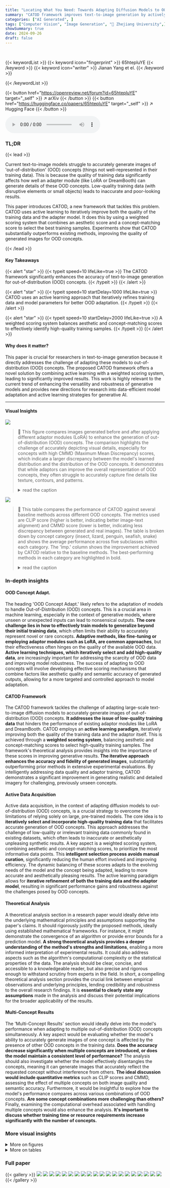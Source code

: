 ```yaml
---
title: "Locating What You Need: Towards Adapting Diffusion Models to OOD Concepts In-the-Wild"
summary: "CATOD framework improves text-to-image generation by actively learning high-quality training data to accurately depict out-of-distribution concepts."
categories: ["AI Generated", ]
tags: ["Computer Vision", "Image Generation", "🏢 Zhejiang University",]
showSummary: true
date: 2024-09-26
draft: false
---
```


<br>

{{< keywordList >}}
{{< keyword icon="fingerprint" >}} 65htepluYE {{< /keyword >}}
{{< keyword icon="writer" >}} Jianan Yang et el. {{< /keyword >}}
 
{{< /keywordList >}}

{{< button href="https://openreview.net/forum?id=65htepluYE" target="_self" >}}
↗ arXiv
{{< /button >}}
{{< button href="https://huggingface.co/papers/65htepluYE" target="_self" >}}
↗ Hugging Face
{{< /button >}}



<audio controls>
    <source src="https://ai-paper-reviewer.com/65htepluYE/podcast.wav" type="audio/wav">
    Your browser does not support the audio element.
</audio>


### TL;DR


{{< lead >}}

Current text-to-image models struggle to accurately generate images of 'out-of-distribution' (OOD) concepts (things not well-represented in their training data). This is because the quality of training data significantly affects how well an adapter module (like LoRA or DreamBooth) can generate details of these OOD concepts.  Low-quality training data (with disruptive elements or small objects) leads to inaccurate and poor-looking results. 

This paper introduces CATOD, a new framework that tackles this problem. CATOD uses active learning to iteratively improve both the quality of the training data and the adapter model.  It does this by using a weighted scoring system that combines an aesthetic score and a concept-matching score to select the best training samples. Experiments show that CATOD substantially outperforms existing methods, improving the quality of generated images for OOD concepts.

{{< /lead >}}


#### Key Takeaways

{{< alert "star" >}}
{{< typeit speed=10 lifeLike=true >}} The CATOD framework significantly enhances the accuracy of text-to-image generation for out-of-distribution (OOD) concepts. {{< /typeit >}}
{{< /alert >}}

{{< alert "star" >}}
{{< typeit speed=10 startDelay=1000 lifeLike=true >}} CATOD uses an active learning approach that iteratively refines training data and model parameters for better OOD adaptation. {{< /typeit >}}
{{< /alert >}}

{{< alert "star" >}}
{{< typeit speed=10 startDelay=2000 lifeLike=true >}} A weighted scoring system balances aesthetic and concept-matching scores to effectively identify high-quality training samples. {{< /typeit >}}
{{< /alert >}}

#### Why does it matter?
This paper is crucial for researchers in text-to-image generation because it directly addresses the challenge of adapting these models to out-of-distribution (OOD) concepts. The proposed CATOD framework offers a novel solution by combining active learning with a weighted scoring system, leading to significantly improved results.  This work is highly relevant to the current trend of enhancing the versatility and robustness of generative models and provides new directions for research into data-efficient model adaptation and active learning strategies for generative AI.

------
#### Visual Insights



![](https://ai-paper-reviewer.com/65htepluYE/figures_1_1.jpg)

> 🔼 This figure compares images generated before and after applying different adaptor modules (LoRA) to enhance the generation of out-of-distribution (OOD) concepts. The comparison highlights the challenge of accurately depicting visual details, especially for concepts with high CMMD (Maximum Mean Discrepancy) scores, which indicate a larger discrepancy between the model's learned distribution and the distribution of the OOD concepts. It demonstrates that while adaptors can improve the overall representation of OOD concepts, they often struggle to accurately capture fine details like texture, contours, and patterns.
> <details>
> <summary>read the caption</summary>
> Figure 1: Comparison of images generated before/after training adaptors over concepts with different CMMD scores. One observation is that concepts with higher CMMD scores are notably more challenging for the underlying model to generate (the second row). Additionally, we also notice that a higher CMMD value leads to a more notable loss of visual details when training adaptors (the third row).
> </details>





![](https://ai-paper-reviewer.com/65htepluYE/tables_6_1.jpg)

> 🔼 This table compares the performance of CATOD against several baseline methods across different OOD concepts.  The metrics used are CLIP score (higher is better, indicating better image-text alignment) and CMMD score (lower is better, indicating less discrepancy between generated and real images).  The table is broken down by concept category (insect, lizard, penguin, seafish, snake) and shows the average performance across five subclasses within each category.  The 'Imp.' column shows the improvement achieved by CATOD relative to the baseline methods.  The best-performing methods in each category are highlighted in bold.
> <details>
> <summary>read the caption</summary>
> Table 1: A Comparison over the performance of CATOD, in terms of the CLIP score and CMMD score with 100 images sampled at last. This table shows the average result of 5 sub-classes within each category. The overall improvement of our proposed CATOD is provided by 'Imp.'. Methods with the best performance are bold-folded.
> </details>





### In-depth insights


#### OOD Concept Adapt.
The heading 'OOD Concept Adapt.' likely refers to the adaptation of models to handle Out-of-Distribution (OOD) concepts. This is a crucial area in machine learning, especially in the context of generative models, where unseen or unexpected inputs can lead to nonsensical outputs.  **The core challenge lies in how to effectively train models to generalize beyond their initial training data**, which often limits their ability to accurately represent novel or rare concepts.  **Adaptive methods, like fine-tuning or employing adaptor modules such as LoRA, are common approaches**, but their effectiveness often hinges on the quality of the available OOD data.  **Active learning techniques, which iteratively select and add high-quality data**, are increasingly important for addressing the scarcity of OOD data and improving model robustness.  The success of adapting to OOD concepts will involve developing effective scoring mechanisms that combine factors like aesthetic quality and semantic accuracy of generated outputs, allowing for a more targeted and controlled approach to model adaptation.

#### CATOD Framework
The CATOD framework tackles the challenge of adapting large-scale text-to-image diffusion models to accurately generate images of out-of-distribution (OOD) concepts.  **It addresses the issue of low-quality training data** that hinders the performance of existing adaptor modules like LoRA and DreamBooth. CATOD employs an **active learning paradigm**, iteratively improving both the quality of the training data and the adaptor itself.  This is achieved through a **weighted scoring system**, balancing aesthetic and concept-matching scores to select high-quality training samples. The framework's theoretical analysis provides insights into the importance of these scores in improving generative results.  **The iterative approach enhances the accuracy and fidelity of generated images**, substantially outperforming prior methods in extensive experimental evaluations.  By intelligently addressing data quality and adaptor training, CATOD demonstrates a significant improvement in generating realistic and detailed imagery for challenging, previously unseen concepts.

#### Active Data Acquisition
Active data acquisition, in the context of adapting diffusion models to out-of-distribution (OOD) concepts, is a crucial strategy to overcome the limitations of relying solely on large, pre-trained models.  The core idea is to **iteratively select and incorporate high-quality training data** that facilitates accurate generation of OOD concepts.  This approach addresses the challenge of low-quality or irrelevant training data commonly found in existing datasets, which often leads to inaccurate or aesthetically unpleasing synthetic results.  A key aspect is a weighted scoring system, combining aesthetic and concept-matching scores, to prioritize the most informative data points. This **intelligent selection process avoids manual curation**, significantly reducing the human effort involved and improving efficiency.  The dynamic balancing of these scores adapts to the evolving needs of the model and the concept being adapted, leading to more accurate and aesthetically pleasing results.  The active learning paradigm allows for **iterative refinement of both the training data and the adaptor model**, resulting in significant performance gains and robustness against the challenges posed by OOD concepts.

#### Theoretical Analysis
A theoretical analysis section in a research paper would ideally delve into the underlying mathematical principles and assumptions supporting the paper's claims.  It should rigorously justify the proposed methods, ideally using established mathematical frameworks. For instance, it might demonstrate the convergence of an algorithm or provide error bounds for a prediction model. **A strong theoretical analysis provides a deeper understanding of the method's strengths and limitations**, enabling a more informed interpretation of experimental results. It could also address aspects such as the algorithm's computational complexity or the statistical properties of the data. The analysis should be clear, concise, and accessible to a knowledgeable reader, but also precise and rigorous enough to withstand scrutiny from experts in the field. In short, a compelling theoretical analysis section provides the crucial link between empirical observations and underlying principles, lending credibility and robustness to the overall research findings.  It is **essential to clearly state any assumptions** made in the analysis and discuss their potential implications for the broader applicability of the results.

#### Multi-Concept Results
The 'Multi-Concept Results' section would ideally delve into the model's performance when adapting to multiple out-of-distribution (OOD) concepts simultaneously.  A key aspect would be evaluating whether the model's ability to accurately generate images of one concept is affected by the presence of other OOD concepts in the training data.  **Does the accuracy decrease significantly when multiple concepts are introduced, or does the model maintain a consistent level of performance?** The analysis should also investigate whether the model effectively disentangles the concepts, meaning it can generate images that accurately reflect the requested concept without interference from others.  **The ideal discussion would include quantitative metrics** such as CLIP scores and CMMD, assessing the effect of multiple concepts on both image quality and semantic accuracy.  Furthermore, it would be insightful to explore how the model's performance compares across various combinations of OOD concepts.  **Are some concept combinations more challenging than others?**  Finally, examining the computational overhead associated with handling multiple concepts would also enhance the analysis.  **It's important to discuss whether training time or resource requirements increase significantly with the number of concepts.**


### More visual insights

<details>
<summary>More on figures
</summary>


![](https://ai-paper-reviewer.com/65htepluYE/figures_2_1.jpg)

> 🔼 This figure demonstrates how the quality of training data impacts the results of generating images of out-of-distribution (OOD) concepts using different adaptation methods.  The left column shows examples where disruptive elements in the training data lead to similar artifacts in the generated images. The middle column shows that training data with small or vague instances of the concept result in low-quality generated images.  In contrast, the right column illustrates how high-quality training data (clear, single object, distinct from the background) leads to accurate and high-fidelity generated images.
> <details>
> <summary>read the caption</summary>
> Figure 2: Comparison of synthetic results on data with different quality. Generated images are significantly influenced by the quality of training data. If the training data includes disruptive objects, the generative images may include disruptive visual details (Left). When an object within the image is too small, the results may not accurately represent the intended concepts (Middle). In contrast, if the image contains a high-fidelity object without disruptive elements (Right), the model is more likely to generate the desired result accurately.
> </details>



![](https://ai-paper-reviewer.com/65htepluYE/figures_3_1.jpg)

> 🔼 The figure illustrates the iterative process of the CATOD framework.  It starts by generating OOD concepts using the current adaptor, then calculating weighted scores (combining aesthetic and concept-matching scores) to select high-quality training samples. These samples are added to the training pool, and the adaptor and scoring system are fine-tuned. This cycle repeats until convergence, improving the generation of OOD concepts.
> <details>
> <summary>read the caption</summary>
> Figure 3: The overall pipeline of CATOD. In brief, CATOD alternatively performs data selection and scheduled OOD concept adaption. In each training cycle, we first generate OOD concepts according to the current adaptor and calculate the weights for the aesthetic score and concept-matching score. Then, we calculate the weighted score for each sample within the data pool Dpool, select the top images accordingly, and add them to the training pool. At last, CATOD fine-tunes the scoring system and training adaptors according to the updated data pool, and proceed to the next cycle. The above three steps alternatively proceed until convergence.
> </details>



![](https://ai-paper-reviewer.com/65htepluYE/figures_7_1.jpg)

> 🔼 This figure compares the image generation results of three different sampling methods (random sampling, top CLIP score sampling, and CATOD) when using the LoRA adapter.  It visually demonstrates how CATOD outperforms the other methods by producing images that accurately depict the target concepts while avoiding the addition of unwanted details often present in the other sampling methods.
> <details>
> <summary>read the caption</summary>
> Figure 4: A comparison of different sampling strategies with LoRA. Specifically, we compare three lines of works: (1) RAND, in which the model is trained with 100 randomly selected samples; (2) with samples of the highest CLIP scores (100 samples); (3) 100 samples with CATOD. The model trained with randomly sampled data fails to capture the features of out-of-distribution (OOD) concepts, while the ones trained with top CLIP scores contain necessary details but also include disruptive elements.
> </details>



![](https://ai-paper-reviewer.com/65htepluYE/figures_8_1.jpg)

> 🔼 This figure shows the iterative process of generating images of emperor penguin chicks and axolotls using the CATOD method.  Each column represents a different cycle of the process, with 20 high-quality samples added in each cycle. The images become increasingly realistic and accurately represent the target concepts over time, highlighting the effectiveness of the method's iterative refinement process.
> <details>
> <summary>read the caption</summary>
> Figure 5: Generative results as cycle proceeds. Samples are generated with CATOD on cycles from 1 to 7. To better observe how generated images change as the cycle proceeds, we conduct another 2 cycles here. In each cycle, we select and add 20 high-quality samples. Generative samples start to converge and contain the right details within the original concept after cycle 4 or 5. We can also see that those generative results contain diverse contents within the background based on the few images given.
> </details>



![](https://ai-paper-reviewer.com/65htepluYE/figures_19_1.jpg)

> 🔼 This figure provides an intuitive comparison between fixed and dynamic schedules in active learning. The x-axis represents the latent variable, while the y-axis shows the embedding quality. The dynamic schedule shows an iterative approach where the learning process adapts to newly added samples, resulting in a smoother and more consistent approach towards achieving high embedding quality. In contrast, the fixed schedule demonstrates a lack of adaptation and results in an imbalanced and fluctuating path to high embedding quality. The ideal image manifold, presented as a curve, represents the desired quality of embeddings. The figure illustrates how a dynamic schedule, by adapting to newly added samples, progresses more efficiently towards the ideal image manifold, compared to a fixed schedule that shows heavier bias and performance fluctuation.
> <details>
> <summary>read the caption</summary>
> Figure 6: An intuitive comparison for fixed/dynamic schedules. The active learning paradigm can be viewed as guiding the iterative embedding updating through newly added samples. We can see that a fixed schedule makes the learned embedding heavily biased, which in turn leads to performance fluctuation.
> </details>



![](https://ai-paper-reviewer.com/65htepluYE/figures_22_1.jpg)

> 🔼 This figure shows the results of generating images with two concepts combined in a single image. The model used a LORA adaptor trained on 'Frilled Lizard' and 'Emperor Penguin Chick'. The images demonstrate the model's ability to generate high-quality images with minimal artifacts, even when combining multiple concepts, including background elements, in-distribution concepts, and out-of-distribution concepts from other adaptors.
> <details>
> <summary>read the caption</summary>
> Figure 7: Generative results with 2 concepts within one image. Experiments are conducted based on the LORA adaptor fully trained on concepts 'Frilled Lizard' and 'Emperor Penguin Chick'. We try to compose these creatures with background elements, in-distribution concepts, and out-of-distribution concepts learned by other adaptors. The final results show high quality with minimal disruptive details.
> </details>



![](https://ai-paper-reviewer.com/65htepluYE/figures_22_2.jpg)

> 🔼 This figure compares the training schedule and score changes between RAND and CATOD for the 'emperor penguin (chick)' concept.  Panels (a) and (b) show how the number of epochs used for different learning rates in the training schedule changes across cycles. Panels (c) and (d) illustrate the changes in aesthetic, concept-matching, and comprehensive scores across cycles for RAND and CATOD respectively.  The results demonstrate that CATOD's schedule stabilizes earlier than RAND's, indicating more efficient training.
> <details>
> <summary>read the caption</summary>
> Figure 8: A comparison on how the schedule and scores change on RAND(scheduled) and CATOD as cycle proceeds on concept emperor penguin(chick). (a),(b) show how the #epochs for each learning rate in the schedule change as the cycle proceeds, when (c), (d) show how aesthetic/concept-matching/comprehensive score change on RAND (scheduled) and CATOD. The scores for CATOD stop changing at cycle 12 since more added samples do not help boost adaptor quality.
> </details>



![](https://ai-paper-reviewer.com/65htepluYE/figures_23_1.jpg)

> 🔼 This figure compares the performance of three different sampling strategies when training a LoRA adapter for out-of-distribution (OOD) concepts: random sampling (RAND), top CLIP score sampling, and the proposed CATOD method.  The results show that random sampling fails to capture the essential visual details of OOD concepts, while top CLIP score sampling, although capturing some details, still includes disruptive elements. In contrast, CATOD effectively selects high-quality samples, leading to improved generative results.
> <details>
> <summary>read the caption</summary>
> Figure 4: A comparison of different sampling strategies with LoRA. Specifically, we compare three lines of works: (1) RAND, in which the model is trained with 100 randomly selected samples; (2) with samples of the highest CLIP scores (100 samples); (3) 100 samples with CATOD. The model trained with randomly sampled data fails to capture the features of out-of-distribution (OOD) concepts, while the ones trained with top CLIP scores contain necessary details but also include disruptive elements.
> </details>



![](https://ai-paper-reviewer.com/65htepluYE/figures_23_2.jpg)

> 🔼 This figure compares the image generation results of three different sampling strategies for training LoRA adaptors on out-of-distribution (OOD) concepts. The strategies are random sampling (RAND), top CLIP score sampling, and the proposed CATOD method. The results show that CATOD produces higher-quality images with accurate visual details and fewer disruptive elements compared to the other two methods.
> <details>
> <summary>read the caption</summary>
> Figure 4: A comparison of different sampling strategies with LoRA. Specifically, we compare three lines of works: (1) RAND, in which the model is trained with 100 randomly selected samples; (2) with samples of the highest CLIP scores (100 samples); (3) 100 samples with CATOD. The model trained with randomly sampled data fails to capture the features of out-of-distribution (OOD) concepts, while the ones trained with top CLIP scores contain necessary details but also include disruptive elements.
> </details>



![](https://ai-paper-reviewer.com/65htepluYE/figures_25_1.jpg)

> 🔼 This figure shows a comparison of the image selection and generation results for different combinations of methods (LoRA + CLIP vs. LoRA + CATOD) and concepts (Axolotl and Emperor Penguin Chick). The 'Selection' column displays the training samples selected by each method, highlighting that CATOD selects samples with varied angles. The 'Generation' column shows the generated images resulting from those selections. The results demonstrate that using CATOD in the training process leads to generated images with more diverse angles, showcasing the method's effectiveness in capturing diversity.
> <details>
> <summary>read the caption</summary>
> Figure 9: A comparison of selected and generate samples on different combinations of methods and concepts. We can observe that training samples with different angles selected by CATOD also lead to diverse angle in their generative results.
> </details>



</details>




<details>
<summary>More on tables
</summary>


![](https://ai-paper-reviewer.com/65htepluYE/tables_7_1.jpg)
> 🔼 This table compares the performance of CATOD against several baseline methods across various metrics.  Specifically, it shows the average CLIP and CMMD scores for different methods (DreamBooth, Textual Inversion, LoRA) combined with different sampling strategies (RAND, CLIP, CATOD) on five insect sub-categories. The 'Imp.' column highlights the performance improvement achieved by CATOD.  The best performing methods for each sub-category are highlighted in bold.
> <details>
> <summary>read the caption</summary>
> Table 1: A Comparison over the performance of CATOD, in terms of the CLIP score and CMMD score with 100 images sampled at last. This table shows the average result of 5 sub-classes within each category. The overall improvement of our proposed CATOD is provided by 'Imp.'. Methods with the best performance are bold-folded.
> </details>

![](https://ai-paper-reviewer.com/65htepluYE/tables_8_1.jpg)
> 🔼 This table presents the ablation study results for the CATOD model. By removing either the aesthetic scoring module, the concept-matching scoring module, or the weighted scoring system, the impact on the model's performance in terms of CLIP score and CMMD score is evaluated.  The results are shown separately for the 'penguin' and 'lizard' categories, using LoRA as the adaptor module. This allows for a clear understanding of the individual contributions and interplay of each component within the CATOD framework.
> <details>
> <summary>read the caption</summary>
> Table 3: Results of Ablating Aesthetic, Concept-Matching Scorer and Weighted Scoring on CATOD. We show the average results conducted on the categories 'penguin' and 'lizard' with LoRA.
> </details>

![](https://ai-paper-reviewer.com/65htepluYE/tables_8_2.jpg)
> 🔼 This table presents a comparison of the performance of the CATOD framework using different aesthetic scoring models.  The experiment focuses on the 'penguin' and 'lizard' categories, utilizing the LoRA adaptor. The table shows the average CLIP score (higher is better) and CMMD score (lower is better) for each aesthetic scorer.  The 'Ours' row represents the performance of the proposed aesthetic scorer within the CATOD framework.
> <details>
> <summary>read the caption</summary>
> Table 4: Results of CATOD with different types of aesthetic scorers. We show the average results conducted on the categories 'penguin' and 'lizard' with LoRA.
> </details>

![](https://ai-paper-reviewer.com/65htepluYE/tables_20_1.jpg)
> 🔼 This table compares the performance of CATOD against several baseline methods (DreamBooth, TI, and LoRA) across five different concept categories (insect, lizard, penguin, seafish, snake).  Each category contains five sub-classes, and the average CLIP score (a measure of image-text similarity) and CMMD score (a measure of the discrepancy between generated and real images) are reported for each method.  The 'Imp.' column shows the improvement achieved by CATOD compared to the baselines.
> <details>
> <summary>read the caption</summary>
> Table 1: A Comparison over the performance of CATOD, in terms of the CLIP score and CMMD score with 100 images sampled at last. This table shows the average result of 5 sub-classes within each category. The overall improvement of our proposed CATOD is provided by 'Imp.'. Methods with the best performance are bold-folded.
> </details>

![](https://ai-paper-reviewer.com/65htepluYE/tables_20_2.jpg)
> 🔼 This table compares the performance of CATOD against other methods (DreamBooth, TI, and LORA) using two metrics: CLIP score (higher is better) and CMMD score (lower is better).  It shows the average performance across five sub-categories for each of five main categories of images. The 'Imp.' column indicates the improvement achieved by CATOD over the best-performing baseline method for each metric and sub-category.
> <details>
> <summary>read the caption</summary>
> Table 1: A Comparison over the performance of CATOD, in terms of the CLIP score and CMMD score with 100 images sampled at last. This table shows the average result of 5 sub-classes within each category. The overall improvement of our proposed CATOD is provided by 'Imp.'. Methods with the best performance are bold-folded.
> </details>

![](https://ai-paper-reviewer.com/65htepluYE/tables_23_1.jpg)
> 🔼 This table compares the performance of CATOD using different initial training data pools (high-quality vs. random samples, with varying sample sizes) and evaluates the CLIP score and CMMD score.  The 'Imp.' column shows the improvement of CATOD compared to baselines.  Bold values indicate the best-performing methods in each category.
> <details>
> <summary>read the caption</summary>
> Table 7: A Comparison over the performance of CATOD on different types of the initial training data pool, in terms of the CLIP score and CMMD score with 100 images sampled at last. This table shows the average result of 5 sub-classes within each category. The overall improvement of our proposed CATOD is provided by 'Imp.'. Methods with the best performance are bold-folded.
> </details>

![](https://ai-paper-reviewer.com/65htepluYE/tables_24_1.jpg)
> 🔼 This table compares the performance of CATOD against several baseline methods (DreamBooth, TI, and LoRA) across different sampling strategies (RAND, CLIP, and CATOD) for 25 OOD concepts grouped into five categories (insect, lizard, penguin, seafish, snake).  The evaluation metrics are CLIP score (higher is better, measuring image-text alignment) and CMMD score (lower is better, measuring the discrepancy between generated and real images). The 'Imp.' column shows the improvement achieved by CATOD compared to each baseline method.  The best performing methods in each category are bolded.
> <details>
> <summary>read the caption</summary>
> Table 1: A Comparison over the performance of CATOD, in terms of the CLIP score and CMMD score with 100 images sampled at last. This table shows the average result of 5 sub-classes within each category. The overall improvement of our proposed CATOD is provided by 'Imp.'. Methods with the best performance are bold-folded.
> </details>

![](https://ai-paper-reviewer.com/65htepluYE/tables_24_2.jpg)
> 🔼 This table compares the performance of CATOD against several baseline methods (DreamBooth, Textual Inversion, and LoRA) across various metrics, including CLIP score (higher is better) and CMMD score (lower is better).  The results are averaged across five sub-categories for each concept, and the improvement achieved by CATOD is explicitly shown.  The table highlights the best-performing method for each metric.
> <details>
> <summary>read the caption</summary>
> Table 1: A Comparison over the performance of CATOD, in terms of the CLIP score and CMMD score with 100 images sampled at last. This table shows the average result of 5 sub-classes within each category. The overall improvement of our proposed CATOD is provided by 'Imp.'. Methods with the best performance are bold-folded.
> </details>

</details>




### Full paper

{{< gallery >}}
<img src="https://ai-paper-reviewer.com/65htepluYE/1.png" class="grid-w50 md:grid-w33 xl:grid-w25" />
<img src="https://ai-paper-reviewer.com/65htepluYE/2.png" class="grid-w50 md:grid-w33 xl:grid-w25" />
<img src="https://ai-paper-reviewer.com/65htepluYE/3.png" class="grid-w50 md:grid-w33 xl:grid-w25" />
<img src="https://ai-paper-reviewer.com/65htepluYE/4.png" class="grid-w50 md:grid-w33 xl:grid-w25" />
<img src="https://ai-paper-reviewer.com/65htepluYE/5.png" class="grid-w50 md:grid-w33 xl:grid-w25" />
<img src="https://ai-paper-reviewer.com/65htepluYE/6.png" class="grid-w50 md:grid-w33 xl:grid-w25" />
<img src="https://ai-paper-reviewer.com/65htepluYE/7.png" class="grid-w50 md:grid-w33 xl:grid-w25" />
<img src="https://ai-paper-reviewer.com/65htepluYE/8.png" class="grid-w50 md:grid-w33 xl:grid-w25" />
<img src="https://ai-paper-reviewer.com/65htepluYE/9.png" class="grid-w50 md:grid-w33 xl:grid-w25" />
<img src="https://ai-paper-reviewer.com/65htepluYE/10.png" class="grid-w50 md:grid-w33 xl:grid-w25" />
<img src="https://ai-paper-reviewer.com/65htepluYE/11.png" class="grid-w50 md:grid-w33 xl:grid-w25" />
<img src="https://ai-paper-reviewer.com/65htepluYE/12.png" class="grid-w50 md:grid-w33 xl:grid-w25" />
<img src="https://ai-paper-reviewer.com/65htepluYE/13.png" class="grid-w50 md:grid-w33 xl:grid-w25" />
<img src="https://ai-paper-reviewer.com/65htepluYE/14.png" class="grid-w50 md:grid-w33 xl:grid-w25" />
<img src="https://ai-paper-reviewer.com/65htepluYE/15.png" class="grid-w50 md:grid-w33 xl:grid-w25" />
<img src="https://ai-paper-reviewer.com/65htepluYE/16.png" class="grid-w50 md:grid-w33 xl:grid-w25" />
<img src="https://ai-paper-reviewer.com/65htepluYE/17.png" class="grid-w50 md:grid-w33 xl:grid-w25" />
<img src="https://ai-paper-reviewer.com/65htepluYE/18.png" class="grid-w50 md:grid-w33 xl:grid-w25" />
<img src="https://ai-paper-reviewer.com/65htepluYE/19.png" class="grid-w50 md:grid-w33 xl:grid-w25" />
<img src="https://ai-paper-reviewer.com/65htepluYE/20.png" class="grid-w50 md:grid-w33 xl:grid-w25" />
{{< /gallery >}}